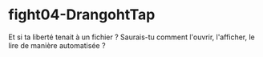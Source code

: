 # fight04-DrangohtTap

Et si ta liberté tenait à un fichier ?  Saurais-tu comment l'ouvrir, l'afficher, le lire de manière automatisée ?